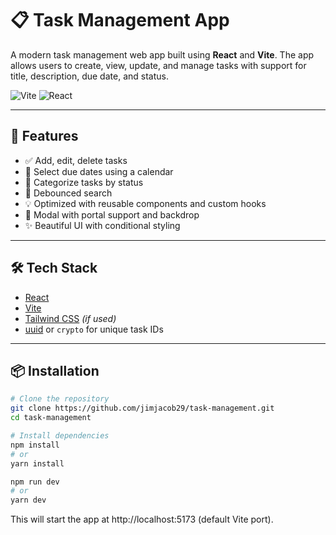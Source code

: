 # 📋 Task Management App

A modern task management web app built using **React** and **Vite**. The app allows users to create, view, update, and manage tasks with support for title, description, due date, and status.

![Vite](https://img.shields.io/badge/Vite-4466f2?style=for-the-badge&logo=vite&logoColor=white)
![React](https://img.shields.io/badge/React-61DAFB?style=for-the-badge&logo=react&logoColor=black)

---

## 🚀 Features

- ✅ Add, edit, delete tasks
- 📅 Select due dates using a calendar
- 📌 Categorize tasks by status
- 🧠 Debounced search
- 💡 Optimized with reusable components and custom hooks
- 🌙 Modal with portal support and backdrop
- ✨ Beautiful UI with conditional styling

---

## 🛠️ Tech Stack

- [React](https://reactjs.org/)
- [Vite](https://vitejs.dev/)
- [Tailwind CSS](https://tailwindcss.com/) _(if used)_
- [uuid](https://www.npmjs.com/package/uuid) or `crypto` for unique task IDs

---

## 📦 Installation

```bash
# Clone the repository
git clone https://github.com/jimjacob29/task-management.git
cd task-management

# Install dependencies
npm install
# or
yarn install

npm run dev
# or
yarn dev
```

This will start the app at http://localhost:5173 (default Vite port).
